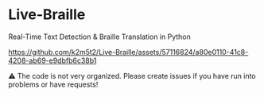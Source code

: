 # Live-Braille
Real-Time Text Detection &amp; Braille Translation in Python

https://github.com/k2m5t2/Live-Braille/assets/57116824/a80e0110-41c8-4208-ab69-e9dbfb6c38b1

⚠️ The code is not very organized. Please create issues if you have run into problems or have requests!
